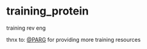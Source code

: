 # training_protein

training rev eng

thnx to: [@PARG](https://github.com/PlasmaRing) for providing more training resources
